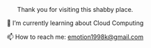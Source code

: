 <div align=center>
Thank you for visiting this shabby place.

🌱 I’m currently learning about Cloud Computing

📫 How to reach me: emotion1998k@gmail.com
</div>
